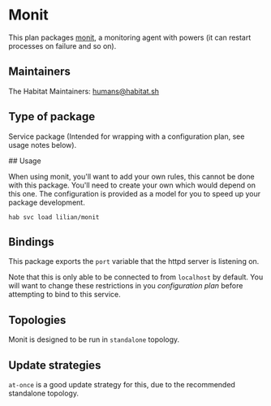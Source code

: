 # Monit

This plan packages [monit](https://mmonit.com/monit), a monitoring agent with powers (it can restart processes on failure and so on).

## Maintainers

The Habitat Maintainers: <humans@habitat.sh>

## Type of package

Service package (Intended for wrapping with a configuration plan, see usage notes below).

## Usage

When using monit, you'll want to add your own rules, this cannot be done with this package. You'll need to create your own which would depend on this one. The configuration is provided as a model for you to speed up your package development.

```
hab svc load lilian/monit
```

## Bindings

This package exports the `port` variable that the httpd server is listening on.

Note that this is only able to be connected to from `localhost` by default. You will want to change these restrictions in you *configuration plan* before attempting to bind to this service.

## Topologies

Monit is designed to be run in `standalone` topology.

## Update strategies

`at-once` is a good update strategy for this, due to the recommended standalone topology.
